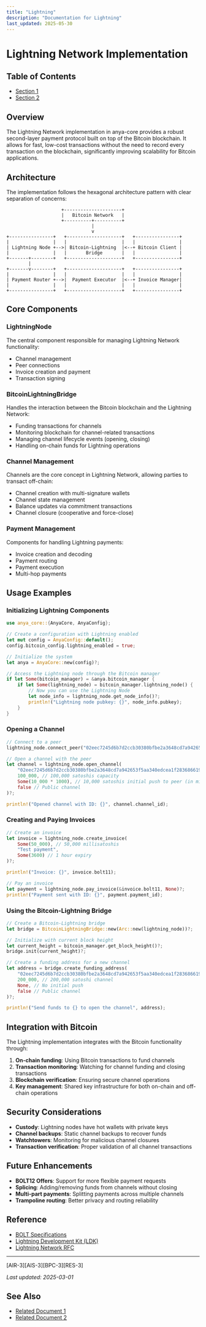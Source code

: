 ```yaml
---
title: "Lightning"
description: "Documentation for Lightning"
last_updated: 2025-05-30
---
```


<!-- markdownlint-disable MD013 line-length -->

# Lightning Network Implementation

## Table of Contents

- [Section 1](#section-1)
- [Section 2](#section-2)


## Overview

The Lightning Network implementation in anya-core provides a robust second-layer payment protocol built on top of the Bitcoin blockchain. It allows for fast, low-cost transactions without the need to record every transaction on the blockchain, significantly improving scalability for Bitcoin applications.

## Architecture

The implementation follows the hexagonal architecture pattern with clear separation of concerns:

```
                    +---------------------+
                    |   Bitcoin Network   |
                    +----------+----------+
                               |
                               v
+----------------+   +--------------------+   +----------------+
|                |   |                    |   |                |
| Lightning Node +-->| Bitcoin-Lightning  |<--+ Bitcoin Client |
|                |   |       Bridge       |   |                |
+-------+--------+   +--------------------+   +----------------+
        |
+-------v--------+   +--------------------+   +----------------+
|                |   |                    |   |                |
| Payment Router +-->|  Payment Executor  |<--+ Invoice Manager|
|                |   |                    |   |                |
+----------------+   +--------------------+   +----------------+
```

## Core Components

### LightningNode

The central component responsible for managing Lightning Network functionality:

- Channel management
- Peer connections
- Invoice creation and payment
- Transaction signing

### BitcoinLightningBridge

Handles the interaction between the Bitcoin blockchain and the Lightning Network:

- Funding transactions for channels
- Monitoring blockchain for channel-related transactions
- Managing channel lifecycle events (opening, closing)
- Handling on-chain funds for Lightning operations

### Channel Management

Channels are the core concept in Lightning Network, allowing parties to transact off-chain:

- Channel creation with multi-signature wallets
- Channel state management
- Balance updates via commitment transactions
- Channel closure (cooperative and force-close)

### Payment Management

Components for handling Lightning payments:

- Invoice creation and decoding
- Payment routing
- Payment execution
- Multi-hop payments

## Usage Examples

### Initializing Lightning Components

```rust
use anya_core::{AnyaCore, AnyaConfig};

// Create a configuration with Lightning enabled
let mut config = AnyaConfig::default();
config.bitcoin_config.lightning_enabled = true;

// Initialize the system
let anya = AnyaCore::new(config)?;

// Access the Lightning node through the Bitcoin manager
if let Some(bitcoin_manager) = &anya.bitcoin_manager {
    if let Some(lightning_node) = bitcoin_manager.lightning_node() {
        // Now you can use the Lightning Node
        let node_info = lightning_node.get_node_info()?;
        println!("Lightning node pubkey: {}", node_info.pubkey);
    }
}
```

### Opening a Channel

```rust
// Connect to a peer
lightning_node.connect_peer("02eec7245d6b7d2ccb30380bfbe2a3648cd7a942653f5aa340edcea1f283686619", "127.0.0.1", 9735)?;

// Open a channel with the peer
let channel = lightning_node.open_channel(
    "02eec7245d6b7d2ccb30380bfbe2a3648cd7a942653f5aa340edcea1f283686619", 
    100_000, // 100,000 satoshis capacity
    Some(10_000 * 1000), // 10,000 satoshis initial push to peer (in millisatoshis)
    false // Public channel
)?;

println!("Opened channel with ID: {}", channel.channel_id);
```

### Creating and Paying Invoices

```rust
// Create an invoice
let invoice = lightning_node.create_invoice(
    Some(50_000), // 50,000 millisatoshis
    "Test payment", 
    Some(3600) // 1 hour expiry
)?;

println!("Invoice: {}", invoice.bolt11);

// Pay an invoice
let payment = lightning_node.pay_invoice(&invoice.bolt11, None)?;
println!("Payment sent with ID: {}", payment.payment_id);
```

### Using the Bitcoin-Lightning Bridge

```rust
// Create a Bitcoin-Lightning bridge
let bridge = BitcoinLightningBridge::new(Arc::new(lightning_node))?;

// Initialize with current block height
let current_height = bitcoin_manager.get_block_height()?;
bridge.init(current_height)?;

// Create a funding address for a new channel
let address = bridge.create_funding_address(
    "02eec7245d6b7d2ccb30380bfbe2a3648cd7a942653f5aa340edcea1f283686619",
    200_000, // 200,000 satoshi channel
    None, // No initial push
    false // Public channel
)?;

println!("Send funds to {} to open the channel", address);
```

## Integration with Bitcoin

The Lightning implementation integrates with the Bitcoin functionality through:

1. **On-chain funding**: Using Bitcoin transactions to fund channels
2. **Transaction monitoring**: Watching for channel funding and closing transactions
3. **Blockchain verification**: Ensuring secure channel operations
4. **Key management**: Shared key infrastructure for both on-chain and off-chain operations

## Security Considerations

- **Custody**: Lightning nodes have hot wallets with private keys
- **Channel backups**: Static channel backups to recover funds
- **Watchtowers**: Monitoring for malicious channel closures
- **Transaction verification**: Proper validation of all channel transactions

## Future Enhancements

- **BOLT12 Offers**: Support for more flexible payment requests
- **Splicing**: Adding/removing funds from channels without closing
- **Multi-part payments**: Splitting payments across multiple channels
- **Trampoline routing**: Better privacy and routing reliability

## Reference

- [BOLT Specifications](https://github.com/lightning/bolts)
- [Lightning Development Kit (LDK)](https://lightningdevkit.org/)
- [Lightning Network RFC](https://github.com/lightning/bolts/blob/master/00-introduction.md)

---
[AIR-3][AIS-3][BPC-3][RES-3]


_Last updated: 2025-03-01_

## See Also

- [Related Document 1](./related1.md)
- [Related Document 2](./related2.md)
